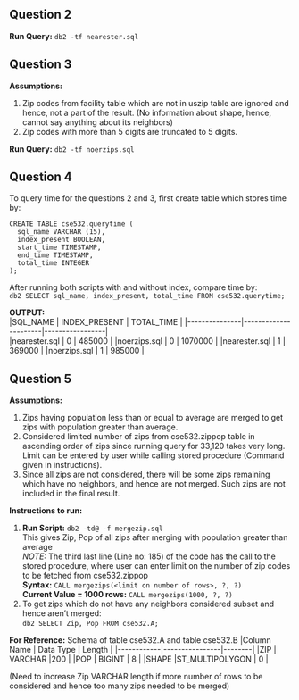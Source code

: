 ## Question 2
**Run Query:** `db2 -tf nearester.sql`

## Question 3

**Assumptions:**   
1. Zip codes from facility table which are not in uszip table are ignored and hence, not a part of the result. (No information about shape, hence, cannot say anything about its neighbors)
2. Zip codes with more than 5 digits are truncated to 5 digits.   

**Run Query:** `db2 -tf noerzips.sql`

## Question 4
To query time for the questions 2 and 3, first create table which stores time by:
```
CREATE TABLE cse532.querytime (   
  sql_name VARCHAR (15),   
  index_present BOOLEAN,   
  start_time TIMESTAMP,   
  end_time TIMESTAMP,   
  total_time INTEGER   
);
```

After running both scripts with and without index, compare time by:   
`db2 SELECT sql_name, index_present, total_time FROM cse532.querytime;`

**OUTPUT:**  
|SQL_NAME       |       INDEX_PRESENT  |     TOTAL_TIME  |
|---------------|----------------------|-----------------|   
|nearester.sql  |             0        |       485000    |
|noerzips.sql   |             0        |       1070000   |
|nearester.sql  |             1        |       369000    |
|noerzips.sql   |             1        |       985000    |

## Question 5

**Assumptions:**  
1. Zips having population less than or equal to average are merged to get zips with population greater than average.
2. Considered limited number of zips from cse532.zippop table in ascending order of zips since running query for 33,120 takes very long. Limit can be entered by user while calling stored procedure (Command given in instructions).
3. Since all zips are not considered, there will be some zips remaining which have no neighbors, and hence are not merged. Such zips are not included in the final result.

**Instructions to run:** 
1. **Run Script:** `db2 -td@ -f mergezip.sql`  
This gives Zip, Pop of all zips after merging with population greater than average  
_NOTE:_ The third last line (Line no: 185) of the code has the call to the stored procedure, where user can enter limit on the number of zip codes to be fetched from cse532.zippop  
**Syntax:** `CALL mergezips(<limit on number of rows>, ?, ?)`  
**Current Value = 1000 rows:** `CALL mergezips(1000, ?, ?)`  
2. To get zips which do not have any neighbors considered subset and hence aren’t merged:   
`db2 SELECT Zip, Pop FROM cse532.A;`  

**For Reference:**
Schema of table cse532.A and table cse532.B
|Column Name | Data Type      | Length |
|------------|----------------|--------|
|ZIP         | VARCHAR        |200     |
|POP         | BIGINT         | 8      |
|SHAPE       |ST_MULTIPOLYGON | 0      |

(Need to increase Zip VARCHAR length if more number of rows to be considered and hence too many zips needed to be merged)
